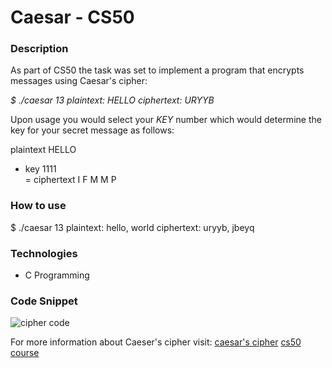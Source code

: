 # Caesar - CS50

### Description

As part of CS50 the task was set to implement a program that encrypts messages
using Caesar's cipher:

*$ ./caesar 13
plaintext:  HELLO
ciphertext: URYYB*

Upon usage you would select your *KEY* number which would determine the key for your secret message as follows:


plaintext
      HELLO
+ key	1111				
= ciphertext	I	F	M	M	P

### How to use

$ ./caesar 13
plaintext:  hello, world
ciphertext: uryyb, jbeyq

### Technologies
- C Programming

### Code Snippet

![cipher code](cs50-caesar/images/carbon%20(2).png)

For more information about Caeser's cipher visit: [caesar's cipher](https://en.wikipedia.org/wiki/Caesar_cipher)
[cs50 course](https://cs50.harvard.edu/x/2022/psets/2/caesar/)


